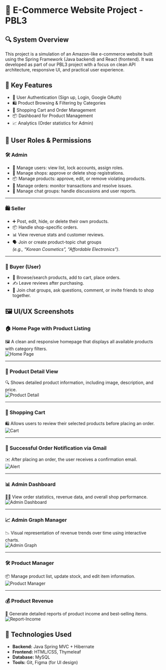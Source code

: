 # 🛒 E-Commerce Website Project - PBL3

## 🔍 System Overview

This project is a simulation of an Amazon-like e-commerce website built using the Spring Framework (Java backend) and React (frontend). It was developed as part of our PBL3 project with a focus on clean API architecture, responsive UI, and practical user experience.

## 🌟 Key Features

- 🔐 User Authentication (Sign up, Login, Google OAuth)
- 🛍️ Product Browsing & Filtering by Categories
- 🧾 Shopping Cart and Order Management
- 📦 Dashboard for Product Management
- 📈 Analytics (Order statistics for Admin)

## 👥 User Roles & Permissions

### 🛠️ Admin
- 👤 Manage users: view list, lock accounts, assign roles.
- 🏬 Manage shops: approve or delete shop registrations.
- 📦 Manage products: approve, edit, or remove violating products.
- 📑 Manage orders: monitor transactions and resolve issues.
- 💬 Manage chat groups: handle discussions and user reports.

---

### 🛍️ Seller
- ➕ Post, edit, hide, or delete their own products.
- 📦 Handle shop-specific orders.
- 📊 View revenue stats and customer reviews.
- 🗣️ Join or create product-topic chat groups  
  _(e.g., “Korean Cosmetics”, “Affordable Electronics”)_.

---

### 🛒 Buyer (User)
- 🔎 Browse/search products, add to cart, place orders.
- ✍️ Leave reviews after purchasing.
- 💬 Join chat groups, ask questions, comment, or invite friends to shop together.


## 🖼️ UI/UX Screenshots

### 🏠 Home Page with Product Listing  
🖼️ A clean and responsive homepage that displays all available products with category filters.  
![Home Page](./MegarMart/src/main/resources/static/imgReadMe/Home-Page.png)

---

### 📄 Product Detail View  
🔍 Shows detailed product information, including image, description, and price.  
![Product Detail](./MegarMart/src/main/resources/static/imgReadMe/Product-Detail.png)

---

### 🛒 Shopping Cart  
🛍️ Allows users to review their selected products before placing an order.  
![Cart](./MegarMart/src/main/resources/static/imgReadMe/Buy-Product.png)

---

### 📧 Successful Order Notification via Gmail  
✉️ After placing an order, the user receives a confirmation email.  
![Alert](./MegarMart/src/main/resources/static/imgReadMe/tb_dathangthanhcong.png)

---

### 📊 Admin Dashboard  
🧑‍💼 View order statistics, revenue data, and overall shop performance.  
![Admin Dashboard](./MegarMart/src/main/resources/static/imgReadMe/Revenue-Report-Shop.png)

---

### 📈 Admin Graph Manager  
📉 Visual representation of revenue trends over time using interactive charts.  
![Admin Graph](./MegarMart/src/main/resources/static/imgReadMe/Graph-Revenue-Shop.png)

---

### 🛠️ Product Manager  
📦 Manage product list, update stock, and edit item information.  
![Product Manager](./MegarMart/src/main/resources/static/imgReadMe/Product-Manager.png)

---

### 💰 Product Revenue  
📑 Generate detailed reports of product income and best-selling items.  
![Report-Income](./MegarMart/src/main/resources/static/imgReadMe/Report-Income.png)


## 🚀 Technologies Used

- **Backend:** Java Spring MVC + Hibernate
- **Frontend:** HTML/CSS, Thymeleaf
- **Database:** MySQL
- **Tools:** Git, Figma (for UI design)


